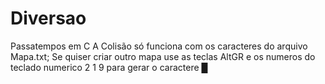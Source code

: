 # Diversao
Passatempos em C
A Colisão só funciona com os caracteres do arquivo Mapa.txt;
Se quiser criar outro mapa use  as teclas AltGR e os numeros do teclado numerico 2 1 9 para gerar o caractere █
